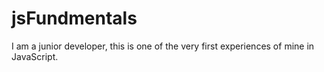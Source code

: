 # jsFundmentals
I am a junior developer, this is one of the very first experiences of mine in JavaScript.  
